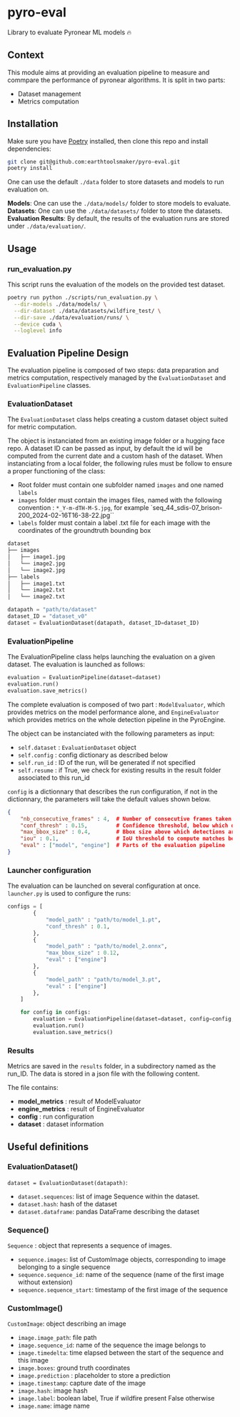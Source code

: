 # pyro-eval

Library to evaluate Pyronear ML models 🔥

## Context

This module aims at providing an evaluation pipeline to measure and commpare
the performance of pyronear algorithms. It is split in two parts:

- Dataset management
- Metrics computation

## Installation

Make sure you have [Poetry](https://python-poetry.org/docs/) installed, then
clone this repo and install dependencies:

```bash
git clone git@github.com:earthtoolsmaker/pyro-eval.git
poetry install
```

One can use the default `./data` folder to store datasets and models to run
evaluation on.

__Models__: One can use the `./data/models/` folder to store models to evaluate.
__Datasets__: One can use the `./data/datasets/` folder to store the datasets.
__Evaluation Results__: By default, the results of the evaluation runs are
stored under `./data/evaluation/`.

## Usage

### run_evaluation.py

This script runs the evaluation of the models on the provided test dataset.

```bash
poetry run python ./scripts/run_evaluation.py \
  --dir-models ./data/models/ \
  --dir-dataset ./data/datasets/wildfire_test/ \
  --dir-save ./data/evaluation/runs/ \
  --device cuda \
  --loglevel info
```

## Evaluation Pipeline Design

The evaluation pipeline is composed of two steps: data preparation and metrics
computation, respectively managed by the `EvaluationDataset` and
`EvaluationPipeline` classes.

### EvaluationDataset

The `EvaluationDataset` class helps creating a custom dataset object suited for
metric computation.

The object is instanciated from an existing image folder or a hugging face
repo. A dataset ID can be passed as input, by default the id will be computed
from the current date and a custom hash of the dataset.
When instanciating from a local folder, the following rules must be follow to
ensure a proper functioning of the class:

- Root folder must contain one subfolder named `images` and one named `labels`
- `images` folder must contain the images files, named with the following
convention : `*_Y-m-dTH-M-S.jpg`, for example
`seq_44_sdis-07_brison-200_2024-02-16T16-38-22.jpg``
- `labels` folder must contain a label .txt file for each image with the
coordinates of the groundtruth bounding box

```txt
dataset
├── images
│   ├── image1.jpg
│   └── image2.jpg
│   └── image2.jpg
├── labels
│   ├── image1.txt
│   └── image2.txt
│   └── image2.txt
```

```python
datapath = "path/to/dataset"
dataset_ID = "dataset_v0"
dataset = EvaluationDataset(datapath, dataset_ID=dataset_ID)
```

### EvaluationPipeline

The EvaluationPipeline class helps launching the evaluation on a given dataset.
The evaluation is launched as follows:

```python
evaluation = EvaluationPipeline(dataset=dataset)
evaluation.run()
evaluation.save_metrics()
```

The complete evaluation is composed of two part : `ModelEvaluator`, which
provides metrics on the model performance alone, and `EngineEvaluator` which
provides metrics on the whole detection pipeline in the PyroEngine. 

The object can be instanciated with the following parameters as input:

- `self.dataset` : `EvaluationDataset` object
- `self.config` : config dictionary as described below
- `self.run_id` : ID of the run, will be generated if not specified
- `self.resume` : if True, we check for existing results in the result folder
associated to this run_id 

`config` is a dictionnary that describes the run configuration, if not in the
dictionnary, the parameters will take the default values shown below.

```json
{
    "nb_consecutive_frames" : 4,  # Number of consecutive frames taken into accoun in the Engine
    "conf_thresh" : 0.15,         # Confidence threshold, below which detections are filtered out
    "max_bbox_size" : 0.4,        # Bbox size above which detections are filtered out
    "iou" : 0.1,                  # IoU threshold to compute matches between detected bboxes
    "eval" : ["model", "engine"]  # Parts of the evaluation pipeline
}
```

### Launcher configuration

The evaluation can be launched on several configuration at once. `launcher.py`
is used to configure the runs:

```python
configs = [
        {
            "model_path" : "path/to/model_1.pt",
            "conf_thresh" : 0.1,
        },
        {
            "model_path" : "path/to/model_2.onnx",
            "max_bbox_size" : 0.12,
            "eval" : ["engine"]
        },
        {
            "model_path" : "path/to/model_3.pt",
            "eval" : ["engine"]
        },
    ]

    for config in configs:
        evaluation = EvaluationPipeline(dataset=dataset, config=config, device="mps")
        evaluation.run()
        evaluation.save_metrics()
```

### Results

Metrics are saved in the `results` folder, in a subdirectory named as the
run_ID. The data is stored in a json file with the following content.

The file contains:

- __model_metrics__ : result of ModelEvaluator
- __engine_metrics__ : result of EngineEvaluator
- __config__ : run configuration
- __dataset__ : dataset information

## Useful definitions

### EvaluationDataset()

`dataset = EvaluationDataset(datapath)`:
- `dataset.sequences`: list of image Sequence within the dataset. 
- `dataset.hash`: hash of the dataset
- `dataset.dataframe`: pandas DataFrame describing the dataset

### Sequence()

`Sequence` : object that represents a sequence of images.
- `sequence.images`: list of CustomImage objects, corresponding to image belonging to a single sequence
- `sequence.sequence_id`: name of the sequence (name of the first image without extension)
- `sequence.sequence_start`: timestamp of the first image of the sequence

### CustomImage()

`CustomImage`: object describing an image
- `image.image_path`: file path
- `image.sequence_id`: name of the sequence the image belongs to
- `image.timedelta`: time elapsed between the start of the sequence and this image
- `image.boxes`: ground truth coordinates
- `image.prediction` : placeholder to store a prediction
- `image.timestamp`: capture date of the image
- `image.hash`: image hash
- `image.label`: boolean label, True if wildfire present False otherwise
- `image.name`: image name 
